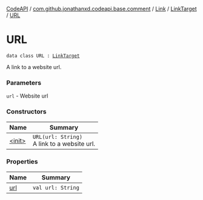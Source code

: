 [CodeAPI](../../../../index.md) / [com.github.jonathanxd.codeapi.base.comment](../../../index.md) / [Link](../../index.md) / [LinkTarget](../index.md) / [URL](.)

# URL

`data class URL : `[`LinkTarget`](../index.md)

A link to a website url.

### Parameters

`url` - Website url

### Constructors

| Name | Summary |
|---|---|
| [&lt;init&gt;](-init-.md) | `URL(url: String)`<br>A link to a website url. |

### Properties

| Name | Summary |
|---|---|
| [url](url.md) | `val url: String` |
